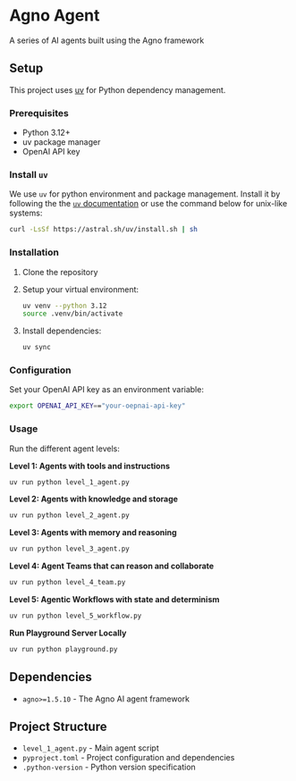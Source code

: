 # Agno Agent

A series of AI agents built using the Agno framework

## Setup

This project uses [uv](https://docs.astral.sh/uv/) for Python dependency management.

### Prerequisites

- Python 3.12+
- uv package manager
- OpenAI API key

### Install `uv`

We use `uv` for python environment and package management. Install it by following the the [`uv` documentation](https://docs.astral.sh/uv/#getting-started) or use the command below for unix-like systems:

```sh
curl -LsSf https://astral.sh/uv/install.sh | sh
```

### Installation

1. Clone the repository

2. Setup your virtual environment:
   ```bash
   uv venv --python 3.12
   source .venv/bin/activate
   ```

3. Install dependencies:
   ```bash
   uv sync
   ```

### Configuration

Set your OpenAI API key as an environment variable:

```bash
export OPENAI_API_KEY=="your-oepnai-api-key"
```

### Usage

Run the different agent levels:

**Level 1: Agents with tools and instructions**
```bash
uv run python level_1_agent.py
```

**Level 2: Agents with knowledge and storage**
```bash
uv run python level_2_agent.py
```

**Level 3: Agents with memory and reasoning**
```bash
uv run python level_3_agent.py
```

**Level 4: Agent Teams that can reason and collaborate**
```bash
uv run python level_4_team.py
```

**Level 5: Agentic Workflows with state and determinism**
```bash
uv run python level_5_workflow.py
```

**Run Playground Server Locally**
```bash
uv run python playground.py
```

## Dependencies

- `agno>=1.5.10` - The Agno AI agent framework

## Project Structure

- `level_1_agent.py` - Main agent script
- `pyproject.toml` - Project configuration and dependencies
- `.python-version` - Python version specification 